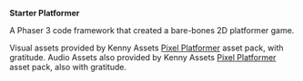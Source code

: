 **Starter Platformer**

A Phaser 3 code framework that created a bare-bones 2D platformer game.

Visual assets provided by Kenny Assets [Pixel Platformer](https://kenney.nl/assets/abstract-platformer) asset pack, with gratitude. 
Audio Assets also provided by Kenny Assets [Pixel Platformer](https://kenney.nl/assets/digital-audio) asset pack, also with gratitude.
